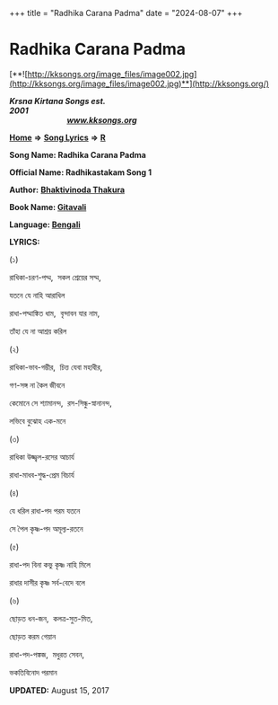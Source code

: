 +++
title = "Radhika Carana Padma"
date = "2024-08-07"
+++

# Radhika Carana Padma
[**![http://kksongs.org/image_files/image002.jpg](http://kksongs.org/image_files/image002.jpg)**](http://kksongs.org/)

**_Krsna Kirtana Songs est. 2001_**                                                                                                                                                 **_www.kksongs.org_**

**[Home](http://kksongs.org/)** **⇒** **[Song Lyrics](http://kksongs.org/lyrics.html)** **⇒** **[R](http://kksongs.org/songs/song_r.html)**

**Song Name: Radhika Carana Padma**

**Official Name: Radhikastakam Song 1**

**Author:** [**Bhaktivinoda Thakura**](http://kksongs.org/authors/list/bhaktivinoda.html)

**Book Name: [Gitavali](http://kksongs.org/authors/literature/gitavali.html)**

**Language: [Bengali](http://kksongs.org/language/list/bengali.html)**

**LYRICS:**

(১)

রাধিকা\-চরণ\-পদ্ম,  সকল শ্রেয়ের সদ্ম,

যতনে যে নাহি আরাধিল

রাধা\-পদ্মাঙ্কিত ধাম,  বৃন্দাবন যার নাম,

তাঁহা যে না আশ্রয় করিল

(২)

রাধিকা\-ভাব\-গম্ভীর,  চিত্ত যেবা মহাধীর,

গণ\-সঙ্গ না কৈল জীবনে

কেমোনে সে শ্যামানন্দ,  রস\-সিন্ধু\-স্নানানন্দ,

লভিবে বুঝোহ এক\-মনে

(৩)

রাধিকা উজ্জ্বল\-রসের আচার্য

রাধা\-মাধব\-শুদ্ধ\-প্রেম বিচার্য

(৪)

যে ধরিল রাধা\-পদ পরম যতনে

সে পৈল কৃষ্ণ\-পদ অমূল্য\-রতনে

(৫)

রাধা\-পদ বিনা কভু কৃষ্ণ নাহি মিলে

রাধার দাসীর কৃষ্ণ সর্ব\-বেদে বলে

(৬)

ছোড়ত ধন\-জন,  কলত্র\-সুত\-মিত,

ছোড়ত করম গেয়ান

রাধা\-পদ\-পঙ্কজ,  মধুরত সেবন,

ভকতিবিনোদ পরমান

**UPDATED:** August 15, 2017